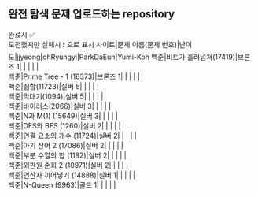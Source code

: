 ## 완전 탐색 문제 업로드하는 repository
완료시 ✅ <br>
도전했지만 실패시 ❗ 으로 표시
사이트|문제 이름(문제 번호)|난이도|jjyeong|ohRyungyi|ParkDaEun|Yumi-Koh
백준|비트가 흘러넘쳐(17419)|브론즈 1|  |  |  |  |  
백준|Prime Tree - 1 (16373)|브론즈 1|  |  |  |  |  
백준|집합(11723)|실버 5|  |  |  |  |  
백준|막대기(1094)|실버 5|  |  |  |  |  
백준|바이러스(2066)|실버 3|  |  |  |  |  
백준|N과 M(1) (15649)|실버 3|  |  |  |  |  
백준|DFS와 BFS (1260)|실버 2|  |  |  |  |  
백준|연결 요소의 개수 (11724)|실버 2|  |  |  |  |  
백준|아기 상어 2 (17086)|실버 2|  |  |  |  |  
백준|부분 수열의 합 (1182)|실버 2|  |  |  |  |  
백준|외판원 순회 2 (10971)|실버 2|  |  |  |  |  
백준|연산자 끼어넣기 (14888)|실버 1|  |  |  |  |  
백준|N-Queen (9963)|골드 1|  |  |  |  |  
